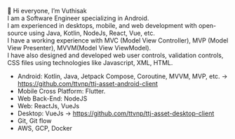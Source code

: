 👋 Hi everyone, I’m Vuthisak
<br/>
I am a Software Engineer specializing in Android. <br/>
I am experienced in desktops, mobile, and web development with open-source using Java, Kotlin, NodeJs, React, Vue, etc.  <br/>
I have a working experience with MVC (Model View Controller), MVP (Model View Presenter), MVVM(Model View ViewModel).  <br/>
I have also designed and developed web user controls, validation controls, CSS files using technologies like Javascript, XML, HTML.

- Android: Kotlin, Java, Jetpack Compose, Coroutine, MVVM, MVP, etc. -> https://github.com/ttvnp/ttj-asset-android-client
- Mobile Cross Platform: Flutter.
- Web Back-End: NodeJS
- Web: ReactJs, VueJs
- Desktop: VueJs -> https://github.com/ttvnp/ttj-asset-desktop-client
- Git, Git flow
- AWS, GCP, Docker
<!---
Vuthisak/Vuthisak is a ✨ special ✨ repository because its `README.md` (this file) appears on your GitHub profile.
You can click the Preview link to take a look at your changes.
--->
